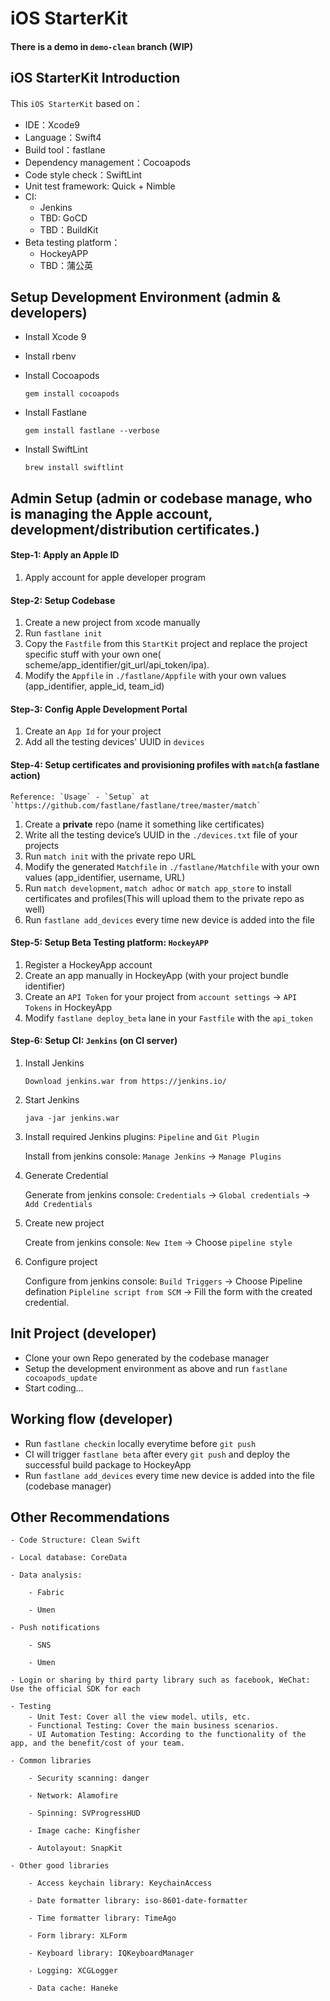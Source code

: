 # iOS StarterKit

#### There is a demo in `demo-clean` branch (WIP)

## iOS StarterKit Introduction
This `iOS StarterKit` based on：

* IDE：Xcode9
* Language：Swift4
* Build tool：fastlane
* Dependency management：Cocoapods
* Code style check：SwiftLint
* Unit test framework: Quick + Nimble
* CI:
    - Jenkins
    - TBD: GoCD
    - TBD：BuildKit
* Beta testing platform：
    - HockeyAPP
    - TBD：蒲公英


## Setup Development Environment (admin & developers)
* Install Xcode 9
* Install rbenv
* Install Cocoapods

	```
	gem install cocoapods
	```
* Install Fastlane

	```
	gem install fastlane --verbose
	```
* Install SwiftLint

	```
	brew install swiftlint
	```


## Admin Setup (admin or codebase manage, who is managing the Apple account, development/distribution certificates.)

#### Step-1: Apply an Apple ID
   1. Apply account for apple developer program

#### Step-2: Setup Codebase 
   1. Create a new project from xcode manually
   2. Run `fastlane init` 
   3. Copy the `Fastfile` from this `StartKit` project and replace the project specific stuff with your own one( scheme/app_identifier/git_url/api_token/ipa).
   4. Modify the `Appfile` in `./fastlane/Appfile` with your own values (app_identifier, apple_id, team_id)

#### Step-3: Config Apple Development Portal
   1. Create an `App Id` for your project
   2. Add all the testing devices' UUID in `devices`

#### Step-4: Setup certificates and provisioning profiles with `match`(a fastlane action)

```
Reference: `Usage` - `Setup` at `https://github.com/fastlane/fastlane/tree/master/match`
```

   1. Create a **private** repo (name it something like certificates)
   2. Write all the testing device’s UUID in the `./devices.txt` file of your projects
   3. Run `match init` with the private repo URL
   4. Modify the generated `Matchfile` in `./fastlane/Matchfile` with your own values (app_identifier, username, URL)
   5. Run `match development`, `match adhoc` or `match app_store` to install certificates and profiles(This will upload them to the private repo as well)
   6. Run `fastlane add_devices` every time new device is added into the file

#### Step-5: Setup Beta Testing platform: `HockeyAPP`
   1. Register a HockeyApp account
   2. Create an app manually in HockeyApp (with your project bundle identifier)
   3. Create an `API Token` for your project from `account settings` -> `API Tokens` in HockeyApp
   4. Modify `fastlane deploy_beta` lane in your `Fastfile` with the `api_token`

   
#### Step-6: Setup CI: `Jenkins` (on CI server)

1. Install Jenkins

	```
	Download jenkins.war from https://jenkins.io/
	```

2. Start Jenkins

	```
	java -jar jenkins.war
	```

3. Install required Jenkins plugins: `Pipeline` and `Git Plugin`

	Install from jenkins console: `Manage Jenkins` -> `Manage Plugins`

4. Generate Credential

	Generate from jenkins console: `Credentials` -> `Global credentials` -> `Add Credentials`

5. Create new project

	Create from jenkins console: `New Item` -> Choose `pipeline style`

6. Configure project

	Configure from jenkins console: `Build Triggers` -> Choose Pipeline defination `Pipleline script from SCM` -> Fill the form with the created credential.


## Init Project (developer)
* Clone your own Repo generated by the codebase manager
* Setup the development environment as above and run `fastlane cocoapods_update`
* Start coding... 

## Working flow (developer)
* Run `fastlane checkin` locally everytime before `git push`
* CI will trigger `fastlane beta` after every `git push` and deploy the successful build package to HockeyApp
* Run `fastlane add_devices` every time new device is added into the file (codebase manager)





## Other Recommendations

```
- Code Structure: Clean Swift

- Local database: CoreData

- Data analysis:

    - Fabric

    - Umen

- Push notifications

    - SNS

    - Umen

- Login or sharing by third party library such as facebook, WeChat: Use the official SDK for each

- Testing
    - Unit Test: Cover all the view model、utils, etc.
    - Functional Testing: Cover the main business scenarios.
    - UI Automation Testing: According to the functionality of the app, and the benefit/cost of your team.

- Common libraries

    - Security scanning: danger

    - Network: Alamofire

    - Spinning: SVProgressHUD

    - Image cache: Kingfisher

    - Autolayout: SnapKit

- Other good libraries

    - Access keychain library: KeychainAccess

    - Date formatter library: iso-8601-date-formatter

    - Time formatter library: TimeAgo

    - Form library: XLForm

    - Keyboard library: IQKeyboardManager

    - Logging: XCGLogger

    - Data cache: Haneke
```

